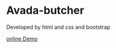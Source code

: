 # Avada-butcher
Developed by html and css and bootstrap

<a href="https://javad9-10.github.io/Avada-butcher/">online Demo </a>
